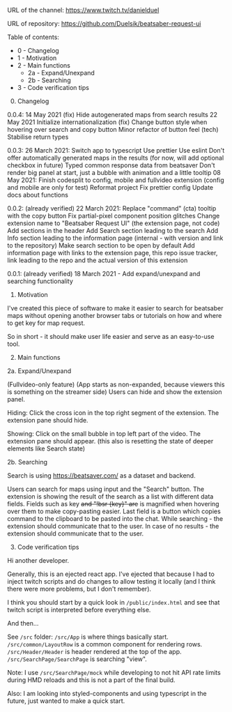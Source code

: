 URL of the channel:
https://www.twitch.tv/danielduel

URL of repository:
https://github.com/Duelsik/beatsaber-request-ui

Table of contents:

- 0 - Changelog
- 1 - Motivation
- 2 - Main functions
  - 2a - Expand/Unexpand
  - 2b - Searching
- 3 - Code verification tips

0. Changelog

0.0.4:
14 May 2021
(fix) Hide autogenerated maps from search results
22 May 2021
Initialize internationalization
(fix) Change button style when hovering over search and copy button
Minor refactor of button feel
(tech) Stabilise return types


0.0.3:
26 March 2021:
Switch app to typescript
Use prettier
Use eslint
Don't offer automatically generated maps in the results (for now, will add optional checkbox in future)
Typed common response data from beatsaver
Don't render big panel at start, just a bubble with animation and a little tooltip
08 May 2021:
Finish codesplit to config, mobile and fullvideo extension (config and mobile are only for test)
Reformat project
Fix prettier config
Update docs about functions

0.0.2: (already verified)
22 March 2021:
Replace "command" (cta) tooltip with the copy button
Fix partial-pixel component position glitches
Change extension name to "Beatsaber Request UI" (the extension page, not code)
Add sections in the header
Add Search section leading to the search
Add Info section leading to the information page (internal - with version and link to the repository)
Make search section to be open by default
Add information page with links to the extension page, this repo issue tracker, link leading to the repo and the actual version of this extension

0.0.1: (already verified)
18 March 2021 - Add expand/unexpand and searching functionality

1. Motivation

I've created this piece of software to make it easier to search for beatsaber maps
without opening another browser tabs or tutorials on how and where to get key for
map request.

So in short - it should make user life easier and serve as an easy-to-use tool.

2. Main functions

2a. Expand/Unexpand

(Fullvideo-only feature)
(App starts as non-expanded, because viewers this is something on the streamer side)
Users can hide and show the extension panel.

Hiding:
Click the cross icon in the top right segment of the extension.
The extension pane should hide.

Showing:
Click on the small bubble in top left part of the video.
The extension pane should appear.
(this also is resetting the state of deeper elements like Search state)

2b. Searching

Search is using https://beatsaver.com/ as a dataset and backend.

Users can search for maps using input and the "Search" button.
The extension is showing the result of the search as a list with different data fields.
Fields such as key <del>and "!bsr {key}" are</del> is magnified when hovering over
them to make copy-pasting easier.
Last field is a button which copies command to the clipboard to be pasted into the chat.
While searching - the extension should communicate that to the user.
In case of no results - the extension should communicate that to the user.

3. Code verification tips

Hi another developer.

Generally, this is an ejected react app.
I've ejected that because I had to inject twitch scripts and do changes to allow
testing it locally (and I think there were more problems, but I don't remember).

I think you should start by a quick look in `/public/index.html` and see that twitch
script is interpreted before everything else.

And then...

See `/src` folder:
`/src/App` is where things basically start.
`/src/common/LayoutRow` is a common component for rendering rows.
`/src/Header/Header` is header rendered at the top of the app.
`/src/SearchPage/SearchPage` is searching "view".

Note:
I use `/src/SearchPage/mock` while developing to not hit API rate limits during
HMD reloads and this is not a part of the final build.

Also:
I am looking into styled-components and using typescript in the future, just wanted to make a quick start.
